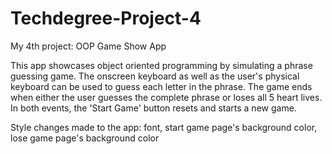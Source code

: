 # Techdegree-Project-4
 My 4th project: OOP Game Show App

 This app showcases object oriented programming by simulating a phrase guessing game. The onscreen keyboard as well as the user's physical keyboard can be used to guess each letter in the phrase. The game ends when either the user guesses the complete phrase or loses all 5 heart lives. In both events, the 'Start Game' button resets and starts a new game.

 Style changes made to the app: font, start game page's background color, lose game page's background color
